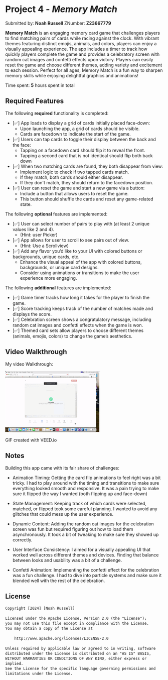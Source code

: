 # Project 4 - *Memory Match*

Submitted by: **Noah Russell** ZNumber: **Z23667779**

**Memory Match** is an engaging memory card game that challenges players to find matching pairs of cards while racing against the clock. With vibrant themes featuring distinct emojis, animals, and colors, players can enjoy a visually appealing experience. The app includes a timer to track how quickly players complete the game and provides a celebratory screen with random cat images and confetti effects upon victory. Players can easily reset the game and choose different themes, adding variety and excitement to each session. Perfect for all ages, Memory Match is a fun way to sharpen memory skills while enjoying delightful graphics and animations! 

Time spent: **5** hours spent in total

## Required Features

The following **required** functionality is completed:

- [️✅] App loads to display a grid of cards initially placed face-down:
  - Upon launching the app, a grid of cards should be visible.
  - Cards are facedown to indicate the start of the game.
- [️✅] Users can tap cards to toggle their display between the back and the face: 
  - Tapping on a facedown card should flip it to reveal the front.
  - Tapping a second card that is not identical should flip both back down
- [️✅] When two matching cards are found, they both disappear from view:
  - Implement logic to check if two tapped cards match.
  - If they match, both cards should either disappear.
  - If they don't match, they should return to the facedown position.
- [️✅] User can reset the game and start a new game via a button:
  - Include a button that allows users to reset the game.
  - This button should shuffle the cards and reset any game-related state.
 
The following **optional** features are implemented:

- [✅] User can select number of pairs to play with (at least 2 unique values like 2 and 4).
  * (Hint: user Picker)
- [✅] App allows for user to scroll to see pairs out of view.
  * (Hint: Use a Scrollview)
- [✅] Add any flavor you’d like to your UI with colored buttons or backgrounds, unique cards, etc. 
  * Enhance the visual appeal of the app with colored buttons, backgrounds, or unique card designs.
  * Consider using animations or transitions to make the user experience more engaging.

The following **additional** features are implemented:

- [✅] Game timer tracks how long it takes for the player to finish the game.
- [✅] Score tracking keeps track of the number of matches made and displays the score.
- [✅] Celebration screen shows a congratulatory message, including random cat images and confetti effects when the game is won.
- [✅] Themed card sets allow players to choose different themes (animals, emojis, colors) to change the game’s aesthetics.

## Video Walkthrough

My video Walkthrough:

<img style="max-width:300px;" src="Memory Game/Memory Game/Assets.xcassets/Project4.gif">

GIF created with VEED.io



## Notes

Building this app came with its fair share of challenges:

- Animation Timing: Getting the card flip animations to feel right was a bit tricky. I had to play around with the timing and transitions to make sure everything looked smooth and responsive. It was a pain trying to make sure it flipped the way I wanted (both flipping up and face-down)

- State Management: Keeping track of which cards were selected, matched, or flipped took some careful planning. I wanted to avoid any glitches that could mess up the user experience.

- Dynamic Content: Adding the random cat images for the celebration screen was fun but required figuring out how to load them asynchronously. It took a bit of tweaking to make sure they showed up correctly.

- User Interface Consistency: I aimed for a visually appealing UI that worked well across different themes and devices. Finding that balance between looks and usability was a bit of a challenge.

- Confetti Animation: Implementing the confetti effect for the celebration was a fun challenge. I had to dive into particle systems and make sure it blended well with the rest of the celebration.


## License

    Copyright [2024] [Noah Russell]

    Licensed under the Apache License, Version 2.0 (the "License");
    you may not use this file except in compliance with the License.
    You may obtain a copy of the License at

        http://www.apache.org/licenses/LICENSE-2.0

    Unless required by applicable law or agreed to in writing, software
    distributed under the License is distributed on an "AS IS" BASIS,
    WITHOUT WARRANTIES OR CONDITIONS OF ANY KIND, either express or implied.
    See the License for the specific language governing permissions and
    limitations under the License.
